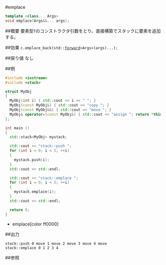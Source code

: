 #emplace
```cpp
template <class... Args>
void emplace(Args&&... args);
```

##概要
要素型`T`のコンストラクタ引数をとり、直接構築でスタックに要素を追加する。


##効果
`c.emplace_back(std::`[`forward`](/reference/utility/forward.md)`<Args>(args)...);`


##戻り値
なし


##例
```cpp
#include <iostream>
#include <stack>

struct MyObj
{
  MyObj(int i) { std::cout << i << " "; }
  MyObj(const MyObj&) { std::cout << "copy "; }
  MyObj(const MyObj&&) { std::cout << "move "; }
  MyObj& operator=(const MyObj&) { std::cout << "assign "; return *this; }
};

int main ()
{
  std::stack<MyObj> mystack;

  std::cout << "stack::push ";
  for (int i = 0; i < 5; ++i)
  {
    mystack.push(i);
  }
  std::cout << std::endl;

  std::cout << "stack::emplace ";
  for (int i = 0; i < 5; ++i)
  {
    mystack.emplace(i);
  }
  std::cout << std::endl;

  return 0;
}
```
* emplace[color ff0000]

##出力
```
stack::push 0 move 1 move 2 move 3 move 4 move 
stack::emplace 0 1 2 3 4 
```

##参照

